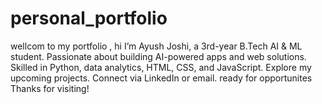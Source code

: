 # personal_portfolio
wellcom to my portfolio , hi I’m Ayush Joshi, a 3rd-year B.Tech AI &amp; ML student. Passionate about building AI-powered apps and web solutions. Skilled in Python, data analytics, HTML, CSS, and JavaScript. Explore my upcoming projects. Connect via LinkedIn or email. ready for opportunites Thanks for visiting!

